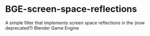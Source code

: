 # BGE-screen-space-reflections
A simple filter that implements screen space reflections in the (now deprecated?) Blender Game Engine
